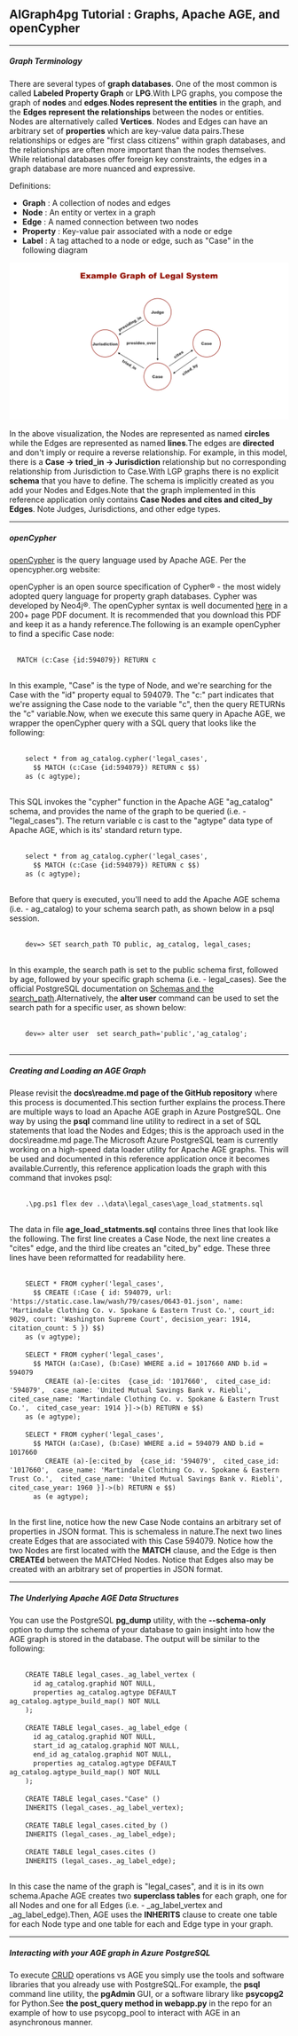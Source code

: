 ## AIGraph4pg Tutorial : Graphs, Apache AGE, and openCypher

---

##### Graph Terminology

There are several types of **graph databases**.
One of the most common is called **Labeled Property Graph** or
**LPG**.With LPG graphs, you compose the graph of **nodes** and **edges**.**Nodes represent the entities** in the graph, and the
**Edges represent the relationships** between the nodes or entities.
Nodes are alternatively called **Vertices**.
Nodes and Edges can have an arbitrary set of **properties** which are key-value data pairs.These relationships or edges are "first class citizens" within graph databases,
and the relationships are often more important than the nodes themselves.
While relational databases offer foreign key constraints, the edges
in a graph database are more nuanced and expressive.

Definitions:

* **Graph** : A collection of nodes and edges
* **Node** : An entity or vertex in a graph
* **Edge** : A named connection between two nodes
* **Property** : Key-value pair associated with a node or edge
* **Label** : A tag attached to a node or edge, such as "Case" in the following diagram

![](img/sample-graph.png)

In the above visualization, the Nodes are represented as named **circles**
while the Edges are represented as named **lines**.The edges are **directed** and don't imply or require a
reverse relationship. For example, in this model, there is a
**Case -> tried\_in -> Jurisdiction** relationship
but no corresponding relationship from Jurisdiction to Case.With LGP graphs there is no explicit **schema** that you have to define.
The schema is implicitly created as you add your Nodes and Edges.Note that the graph implemented in this reference application only
contains **Case Nodes and cites and cited\_by Edges**.
Note Judges, Jurisdictions, and other edge types.

---

##### openCypher

[openCypher](https://opencypher.org) is the query language
used by Apache AGE.
Per the opencypher.org website:  

openCypher is an open source specification of Cypher® - the most widely adopted
query language for property graph databases. Cypher was developed by Neo4j®.
The openCypher syntax is well documented
[here](https://s3.amazonaws.com/artifacts.opencypher.org/openCypher9.pdf)
in a 200+ page PDF document. It is recommended that you download this PDF and keep it
as a handy reference.The following is an example openCypher to find a specific Case node:
```

  MATCH (c:Case {id:594079}) RETURN c
  
```
In this example, "Case" is the type of Node, and we're searching for the Case
with the "id" property equal to 594079. The "c:" part indicates that we're
assigning the Case node to the variable "c", then the query RETURNs the "c" variable.Now, when we execute this same query in Apache AGE, we wrapper the openCypher query
with a SQL query that looks like the following:
```

    select * from ag_catalog.cypher('legal_cases',
      $$ MATCH (c:Case {id:594079}) RETURN c $$)
    as (c agtype);
  
```
This SQL invokes the "cypher" function in the Apache AGE "ag\_catalog" schema,
and provides the name of the graph to be queried (i.e. - "legal\_cases").
The return variable c is cast to the "agtype" data type of Apache AGE,
which is its' standard return type.
```

    select * from ag_catalog.cypher('legal_cases',
      $$ MATCH (c:Case {id:594079}) RETURN c $$)
    as (c agtype);
  
```
Before that query is executed, you'll need to add the Apache AGE schema
(i.e. - ag\_catalog) to your schema search path, as shown below in a psql session.
```

    dev=> SET search_path TO public, ag_catalog, legal_cases;
  
```
In this example, the search path is set to the public schema first,
followed by age, followed by your specific graph schema (i.e. - legal\_cases).
See the official PostgreSQL documentation on
[Schemas and the search\_path](https://www.postgresql.org/docs/current/ddl-schemas.html).Alternatively, the **alter user** command can be used to
set the search path for a specific user, as shown below:
```

    dev=> alter user  set search_path='public','ag_catalog';
  
```

---

##### Creating and Loading an AGE Graph

Please revisit the **docs\readme.md page of the GitHub repository**
where this process is documented.This section further explains the process.There are multiple ways to load an Apache AGE graph in Azure PostgreSQL.
One way by using the **psql** command line utility to redirect
in a set of SQL statements that load the Nodes and Edges; this is the approach
used in the docs\readme.md page.The Microsoft Azure PostgreSQL team is currently working on a high-speed data loader utility
for Apache AGE graphs. This will be used and documented in this reference application
once it becomes available.Currently, this reference application loads the graph with this command that invokes psql:
```

    .\pg.ps1 flex dev ..\data\legal_cases\age_load_statments.sql
  
```
The data in file **age\_load\_statments.sql** contains three lines that
look like the following. The first line creates a Case Node, the next line creates
a "cites" edge, and the third libe creates an "cited\_by" edge. These three lines have
been reformatted for readability here.
```

    SELECT * FROM cypher('legal_cases',
      $$ CREATE (:Case { id: 594079, url: 'https://static.case.law/wash/79/cases/0643-01.json', name: 'Martindale Clothing Co. v. Spokane & Eastern Trust Co.', court_id: 9029, court: 'Washington Supreme Court', decision_year: 1914, citation_count: 5 }) $$)
    as (v agtype);
    
    SELECT * FROM cypher('legal_cases',
      $$ MATCH (a:Case), (b:Case) WHERE a.id = 1017660 AND b.id = 594079
         CREATE (a)-[e:cites  {case_id: '1017660',  cited_case_id: '594079',  case_name: 'United Mutual Savings Bank v. Riebli',  cited_case_name: 'Martindale Clothing Co. v. Spokane & Eastern Trust Co.',  cited_case_year: 1914 }]->(b) RETURN e $$)
    as (e agtype);

    SELECT * FROM cypher('legal_cases',
      $$ MATCH (a:Case), (b:Case) WHERE a.id = 594079 AND b.id = 1017660
         CREATE (a)-[e:cited_by  {case_id: '594079',  cited_case_id: '1017660',  case_name: 'Martindale Clothing Co. v. Spokane & Eastern Trust Co.',  cited_case_name: 'United Mutual Savings Bank v. Riebli',  cited_case_year: 1960 }]->(b) RETURN e $$)
      as (e agtype);
  
```
In the first line, notice how the new Case Node contains an arbitrary set of properties
in JSON format. This is schemaless in nature.The next two lines create Edges that are associated with this Case 594079.
Notice how the two Nodes are first located with the **MATCH** clause, and the Edge
is then **CREATEd** between the MATCHed Nodes. Notice that Edges also may be created
with an arbitrary set of properties in JSON format.

---

##### The Underlying Apache AGE Data Structures

You can use the PostgreSQL **pg\_dump** utility, with the **--schema-only**
option to dump the schema of your database to gain insight into how the AGE graph
is stored in the database. The output will be similar to the following:
```

    CREATE TABLE legal_cases._ag_label_vertex (
      id ag_catalog.graphid NOT NULL,
      properties ag_catalog.agtype DEFAULT ag_catalog.agtype_build_map() NOT NULL
    );

    CREATE TABLE legal_cases._ag_label_edge (
      id ag_catalog.graphid NOT NULL,
      start_id ag_catalog.graphid NOT NULL,
      end_id ag_catalog.graphid NOT NULL,
      properties ag_catalog.agtype DEFAULT ag_catalog.agtype_build_map() NOT NULL
    );

    CREATE TABLE legal_cases."Case" ()
    INHERITS (legal_cases._ag_label_vertex);

    CREATE TABLE legal_cases.cited_by ()
    INHERITS (legal_cases._ag_label_edge);

    CREATE TABLE legal_cases.cites ()
    INHERITS (legal_cases._ag_label_edge);
  
```
In this case the name of the graph is "legal\_cases", and it is in its own schema.Apache AGE creates two **superclass tables** for each graph,
one for all Nodes and one for all Edges (i.e. - \_ag\_label\_vertex and \_ag\_label\_edge).Then, AGE uses the **INHERITS** clause to create one table for each Node type
and one table for each and Edge type in your graph.

---

##### Interacting with your AGE graph in Azure PostgreSQL

To execute [CRUD](https://en.wikipedia.org/wiki/Create,_read,_update_and_delete)
operations vs AGE you simply use the tools and software libraries that you already use with PostgreSQL.For example, the **psql** command line utility, the **pgAdmin** GUI,
or a software library like **psycopg2** for Python.See **the post\_query method in webapp.py** in the repo for an example of how
to use psycopg\_pool to interact with AGE in an asynchronous manner.

